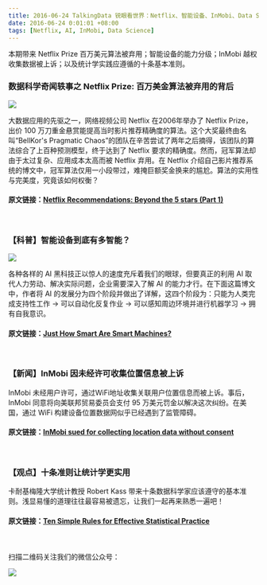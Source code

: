 ```yaml
---
title: 2016-06-24 TalkingData 锐眼看世界：Netflix、智能设备、InMobi、Data Science
date: 2016-06-24 0:01:01 +08:00
tags: [Netflix, AI, InMobi, Data Science]
---
```


本期带来 Netflix Prize 百万美元算法被弃用；智能设备的能力分级；InMobi 越权收集数据被上诉；以及统计学实践应遵循的十条基本准则。

### 数据科学奇闻轶事之 Netflix Prize: 百万美金算法被弃用的背后

![](http://i4.piimg.com/567416/80303a434cf96cb3t.jpg)

大数据应用的先驱之一，网络视频公司 Netflix 在2006年举办了 Netflix Prize，出价 100 万刀重金悬赏能提高当时影片推荐精确度的算法。这个大奖最终由名叫“BellKor's Pragmatic Chaos”的团队在辛苦尝试了两年之后摘得，该团队的算法综合了上百种预测模型，终于达到了 Netflix 要求的精确度。然而，冠军算法却由于太过复杂、应用成本太高而被 Netflix 弃用。在 Netflix 介绍自己影片推荐系统的博文中，冠军算法仅用一小段带过，难掩巨额奖金换来的尴尬。算法的实用性与完美度，究竟该如何权衡？

#### 原文链接：[Netflix Recommendations: Beyond the 5 stars (Part 1)](http://www.cnblogs.com/breezedeus/archive/2012/07/31/2617586.html)

<br>

### 【科普】智能设备到底有多智能？

![](http://i4.piimg.com/567416/1439ea45216b6831t.jpg)

各种各样的 AI 黑科技正以惊人的速度充斥着我们的眼球，但要真正的利用 AI 取代人力劳动、解决实际问题，企业需要深入了解 AI 的能力才行。在下面这篇博文中，作者将 AI 的发展分为四个阶段并做出了详解，这四个阶段为：只能为人类完成支持性工作 -> 可以自动化反复作业 -> 可以感知周边环境并进行机器学习 -> 拥有自我意识。

#### 原文链接：[Just How Smart Are Smart Machines?](https://www.linkedin.com/pulse/just-how-smart-machines-tom-davenport)

<br>

### 【新闻】InMobi 因未经许可收集位置信息被上诉

InMobi 未经用户许可，通过WiFi地址收集关联用户位置信息而被上诉。事后，InMobi 同意将向美联邦贸易委员会支付 95 万美元罚金以解决这次纠纷。在美国，通过 WiFi 构建设备位置数据网似乎已经遇到了监管障碍。

#### 原文链接：[InMobi sued for collecting location data without consent](https://www.techinasia.com/usftc-sues-inmobi)

<br>

### 【观点】十条准则让统计学更实用

卡耐基梅隆大学统计教授 Robert Kass 带来十条数据科学家应该遵守的基本准则。浅显易懂的道理往往最容易被遗忘，让我们一起再来熟悉一遍吧！

#### 原文链接：[Ten Simple Rules for Effective Statistical Practice](http://journals.plos.org/ploscompbiol/article?id=10.1371/journal.pcbi.1004961)

<br>
<br>
扫描二维码关注我们的微信公众号：

![](http://i4.piimg.com/567416/1af49587243f643f.jpg)

